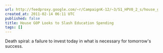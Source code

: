 ```yaml
---
url: http://feedproxy.google.com/~r/CampaignK-12/~3/S1_HPV0_2_s/house_gop_slashes_education_sp.html
created_at: 2011-02-14 06:11 UTC
published: false
title: House GOP Looks to Slash Education Spending
tags: []
---
```


Death spiral: a failure to invest today in what is necessary for tomorrow's success.
